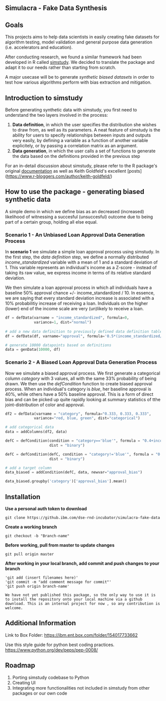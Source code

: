 ## Simulacra - Fake Data Synthesis

## Goals
This projects aims to help data scientists in easily creating fake datasets for algorithm testing, model validation and general purpose data generation (i.e. accelerators and education).

After conducting research, we found a similar framework had been developed in R called [simstudy](https://github.com/kgoldfeld/simstudy). We decided to translate the package and adapt it to our needs rather than starting from scratch.

A major usecase will be to generate _synthetic biased datasets_ in order to test how various algorithms perform with bias extraction and mitigation.

## Introduction to simstudy

Before generating synthetic data with simstudy, you first need to understand the two layers involved in the process:

1. __Data definition__, in which the user specifies the distribution she wishes to draw from, as well as its parameters. A neat feature of simstudy is the ability          for users to specify relationships between inputs and outputs very easily, by defining a variable as a function of another variable explicitely, or by              passing a correlation matrix as an argument.
2. __Data generation__, in which the user calls a set of functions to generate the data based on the definitions provided in the previous step

For an in-detail discussion about simstudy, please refer to the R package's original [documentation](https://kgoldfeld.github.io/simstudy/) as well as Keith Goldfeld's excellent [posts] (https://www.r-bloggers.com/author/keith-goldfeld/)

## How to use the package - generating biased synthetic data

A simple demo in which we define bias as an decreased (increased) likelihood of witnessing a succesful (unsuccesful) outcome due to being part of a certain group, holding all else equal.


### Scenario 1 - An Unbiased Loan Approval Data Generation Process

In __scenario 1__ we simulate a simple loan approval process using simstudy. In the first step, the _data definition_ step, we define a normally distributed *income_standardized* variable with a mean of 1 and a standard deviation of 1. This variable represents an individual's income as a Z-score - instead of taking its raw value, we express income in terms of its relative standard deviation.

We then simulate a loan approval process in which all individuals have a baseline 50% approval chance +/- income_standardized / 10. In essence, we are saying that every standard deviation increase is associated with a 10% probabilitiy increase of receiving a loan. Individuals on the higher (lower) end of the income scale are very (un)likely to receive a loan.

```python
df = defData(varname = "income_standardized", formula=0,
             variance=1, dist="normal")
 
# add a new data definition to previously defined data definition table
df = defData(df, varname="approval", formula='0.5*(income_standardized/10)', dist='binary')

# generate 10000 datapoints based on definitions
data = genData(10000, df)

```

### Scenario 2 - A Biased Loan Approval Data Generation Process

Now we simulate a biased approval process. We first generate a categorical column _category_ with 3 values, all with the same 33% probability of being drawn. 
We then use the _defCondition_ function to create biased approval process. When an individual's category is *blue*, her baseline approval is 40%, while others have a 50% baseline approval. This is a form of direct bias and can be picked up quite rapidly looking at summary statistics of tthe joint-distribution of color and approval.

```python
df2 = defData(varname = "category", formula="0.333, 0.333, 0.333",
             variance="red, blue, green", dist="categorical")

# add categorical data
data = addColumns(df2, data)

defC = defCondition(condition = "category=='blue'", formula = "0.4+income_standardized/10",
                    dist = "binary")

defC = defCondition(defC, condition = "category!='blue'", formula = "0.5+income_standardized/10",
                    dist = "binary")

# add a target column
data_biased = addCondition(defC, data, newvar="approval_bias")

data_biased.groupby('category')['approval_bias'].mean()
````

## Installation

**Use a personal auth token to download**

    git clone https://github.ibm.com/dse-rnd-incubator/simulacra-fake-data

**Create a working branch**

    git checkout -b "Branch-name"

**Before working, pull from master to update changes**

    git pull origin master

**After working in your local branch, add commit and push changes to your branch**

    'git add (insert filenames here)'
    'git commit -m "add comment message for commit"'
    'git push origin branch-name'
    
    We have not yet published this package, so the only way to use it is to install the repository onto your local machine via a github download. This is an internal project for now , so any contribution is welcome.

## Additional Information
Link to Box Folder:
https://ibm.ent.box.com/folder/154017733662

Use this style guide for python best coding practices.
https://www.python.org/dev/peps/pep-0008/

## Roadmap

1. Porting simstudy codebase to Python
2. Creating UI
3. Integrating more functionalities not included in simstudy from other packages or our own code

